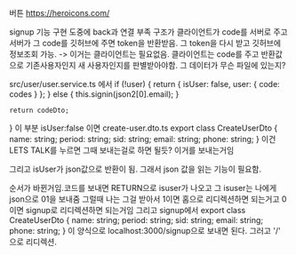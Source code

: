 버튼
https://heroicons.com/

signup 기능 구현 도중에 back과 연결 부족
구조가 클라이언트가 code를 서버로 주고 서버가 그 code를 깃허브에 주면 token을 반환받음.
그 token을 다시 받고 깃허브에 정보조회 가능. -> 이거는 클라이언트는 필요없음.
클라이언트는 code를 주고 반환값으로 기존사용자인지 새 사용자인지를 판별받아야함. 그 데이터가 무슨 파일에 있는지?

src/user/user.service.ts
에서
    if (!user) {
      return { isUser: false, user: { code: codes } };
    } else {
      this.signin(json2[0].email);
    }

    return codeDto;
  }
  이 부분 isUser:false
  이면 create-user.dto.ts
  export class CreateUserDto {
  name: string;
  period: string;
  sid: string;
  email: string;
  phone: string;
}
이건 LETS TALK를 누르면 그때 보내는걸로 하면 될듯? 
이거를 보내는거임

그리고 isUser가 json값으로 반환이 됨.
그래서 json 값을 읽는 기능이 필요함.


순서가 바뀐거임.코드를 보내면 RETURN으로 isuser가 나오고 그 isuser는 나에게 json으로 01을 보내줌
그럴때 나는 그걸 받아서 1이면 홈으로 리디렉션하면 되는거고 0이면 signup로 리디렉션하면 되는거임
그리고 signup에서 
  export class CreateUserDto {
  name: string;
  period: string;
  sid: string;
  email: string;
  phone: string;
}
이 양식으로 localhost:3000/signup으로 보내면 된다. 
그러고 '/' 으로 리디렉션.
